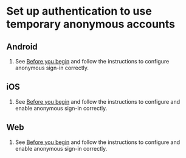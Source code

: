 # Set up authentication to use temporary anonymous accounts

## Android

1. See [Before you begin](https://firebase.google.com/docs/auth/android/anonymous-auth#before-you-begin) and follow the instructions to configure anonymous sign-in correctly.

## iOS

1. See [Before you begin](https://firebase.google.com/docs/auth/ios/anonymous-auth#before-you-begin) and follow the instructions to configure and enable anonymous sign-in correctly.

## Web

1. See [Before you begin](https://firebase.google.com/docs/auth/web/anonymous-auth#before-you-begin) and follow the instructions to configure and enable anonymous sign-in correctly.
